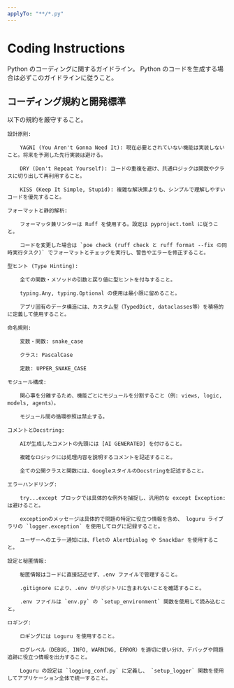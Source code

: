 ```yaml
---
applyTo: "**/*.py"
---
```


# Coding Instructions

Python のコーディングに関するガイドライン。
Python のコードを生成する場合は必ずこのガイドラインに従うこと。

## コーディング規約と開発標準

以下の規約を厳守すること。

    設計原則:

        YAGNI (You Aren't Gonna Need It): 現在必要とされていない機能は実装しないこと。将来を予測した先行実装は避ける。

        DRY (Don't Repeat Yourself): コードの重複を避け、共通ロジックは関数やクラスに切り出して再利用すること。

        KISS (Keep It Simple, Stupid): 複雑な解決策よりも、シンプルで理解しやすいコードを優先すること。

    フォーマットと静的解析:

        フォーマッタ兼リンターは Ruff を使用する。設定は pyproject.toml に従うこと。

        コードを変更した場合は `poe check (ruff check と ruff format --fix の同時実行タスク)` でフォーマットとチェックを実行し、警告やエラーを修正すること。

    型ヒント (Type Hinting):

        全ての関数・メソッドの引数と戻り値に型ヒントを付与すること。

        typing.Any, typing.Optional の使用は最小限に留めること。

        アプリ固有のデータ構造には、カスタム型（TypedDict, dataclasses等）を積極的に定義して使用すること。

    命名規則:

        変数・関数: snake_case

        クラス: PascalCase

        定数: UPPER_SNAKE_CASE

    モジュール構成:

        関心事を分離するため、機能ごとにモジュールを分割すること（例: views, logic, models, agents）。

        モジュール間の循環参照は禁止する。

    コメントとDocstring:

        AIが生成したコメントの先頭には [AI GENERATED] を付けること。

        複雑なロジックには処理内容を説明するコメントを記述すること。

        全ての公開クラスと関数には、GoogleスタイルのDocstringを記述すること。

    エラーハンドリング:

        try...except ブロックでは具体的な例外を捕捉し、汎用的な except Exception: は避けること。

        exceptionのメッセージは具体的で問題の特定に役立つ情報を含め、 loguru ライブラリの `logger.exception` を使用してログに記録すること。

        ユーザーへのエラー通知には、Fletの AlertDialog や SnackBar を使用すること。

    設定と秘匿情報:

        秘匿情報はコードに直接記述せず、.env ファイルで管理すること。

        .gitignore により、.env がリポジトリに含まれないことを確認すること。

        .env ファイルは `env.py` の `setup_environment` 関数を使用して読み込むこと。

    ロギング:

        ロギングには Loguru を使用すること。

        ログレベル（DEBUG, INFO, WARNING, ERROR）を適切に使い分け、デバッグや問題追跡に役立つ情報を出力すること。

        Loguru の設定は `logging_conf.py` に定義し、 `setup_logger` 関数を使用してアプリケーション全体で統一すること。
